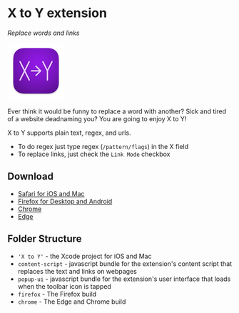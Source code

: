 # X to Y extension

_Replace words and links_

![icon][icon]

Ever think it would be funny to replace a word with another? Sick and tired of a website deadnaming you? You are going to enjoy X to Y!

X to Y supports plain text, regex, and urls.

- To do regex just type regex (`/pattern/flags`) in the X field
- To replace links, just check the `Link Mode` checkbox


## Download

- [Safari for iOS and Mac](https://apps.apple.com/us/app/x-to-y/id1598259546)
- [Firefox for Desktop and Android](https://addons.mozilla.org/addon/x-to-y/)
- [Chrome](https://chrome.google.com/webstore/detail/ifgihheafoppkadpfneacgpdicmphpcl)
- [Edge](https://microsoftedge.microsoft.com/addons/detail/eodpmnookfpophmeocggibipjlfmnfpl)


## Folder Structure

- `'X to Y'` - the Xcode project for iOS and Mac
- `content-script` - javascript bundle for the extension's content script that replaces the text and links on webpages
- `popup-ui` - javascript bundle for the extension's user interface that loads when the toolbar icon is tapped
- `firefox` - The Firefox build
- `chrome` - The Edge and Chrome build


[icon]: https://github.com/girlfriend-technology/xtoy-extension/raw/main/X%20to%20Y/Shared%20(Extension)/Resources/images/icon-128.png "App Icon"
